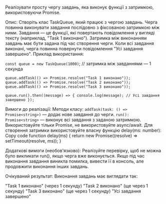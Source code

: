 Реалізувати просту чергу завдань, яка виконує функції з затримкою, використовуючи Promise.


Опис:
Створіть клас TaskQueue, який працює з чергою завдань.
Черга повинна виконувати завдання послідовно з фіксованою затримкою між ними.
Завдання — це функції, які повертають повідомлення у вигляді тексту (наприклад, "Task 1 виконано").
Затримка між виконанням завдань має бути задана під час створення черги.
Коли всі завдання виконані, черга повинна повернути повідомлення "Усі завдання завершено".
Приклад використання:

`const queue = new TaskQueue(1000)`; // затримка між завданнями — 1 секунда

`queue.addTask(() => Promise.resolve("Task 1 виконано"));
queue.addTask(() => Promise.resolve("Task 2 виконано"));
queue.addTask(() => Promise.resolve("Task 3 виконано"));`

`queue.run().then((message) => {
console.log(message); // Усі завдання завершено
});`

Вимоги до реалізації:
Методи класу:
`addTask(task: () => Promise<string>)` — додає нове завдання до черги.
`run(): Promise<string>` — виконує всі завдання з заданою затримкою.
Використовуйте тільки Promise, не використовуйте async/await.
Для створення затримки використовуйте власну функцію delay(ms: number):
Copy code
function delay(ms) {
return new Promise((resolve) => setTimeout(resolve, ms));
}

Додаткові вимоги (необов'язково):
Реалізуйте перевірку, щоб не можна було викликати run(), якщо черга вже виконується.
Якщо під час виконання завдання виникла помилка, вивести її в консоль, але продовжити виконання інших завдань.

Очікуваний результат:
Виконання завдань має виглядати так:

"Task 1 виконано" (через 1 секунду)
"Task 2 виконано" (ще через 1 секунду)
"Task 3 виконано" (ще через 1 секунду)
"Усі завдання завершено"
